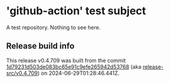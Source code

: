 # 'github-action' test subject

A test repository. Nothing to see here.


## Release build info

This release v0.4.709 was built from the commit [1d79231d503de083bc65e91c9efe265942d53768](https://github.com/kattecon/gh-release-test-ga/tree/1d79231d503de083bc65e91c9efe265942d53768) (aka [release-src/v0.4.709](https://github.com/kattecon/gh-release-test-ga/tree/release-src/v0.4.709)) on 2024-06-29T01:28:46.441Z.
        